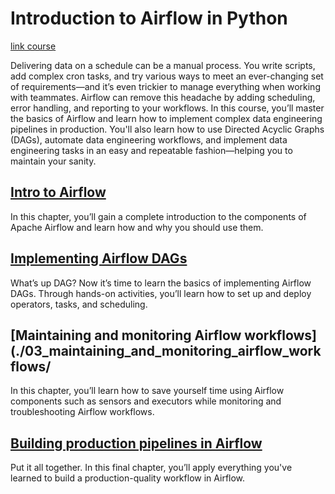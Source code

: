 # Introduction to Airflow in Python

[link course](https://app.datacamp.com/learn/courses/introduction-to-airflow-in-python)

Delivering data on a schedule can be a manual process. You write scripts, add complex cron tasks, and try various ways to meet an ever-changing set of requirements—and it’s even trickier to manage everything when working with teammates. Airflow can remove this headache by adding scheduling, error handling, and reporting to your workflows. In this course, you’ll master the basics of Airflow and learn how to implement complex data engineering pipelines in production. You'll also learn how to use Directed Acyclic Graphs (DAGs), automate data engineering workflows, and implement data engineering tasks in an easy and repeatable fashion—helping you to maintain your sanity. 


## [Intro to Airflow](./01_intro_to_airflow/)

In this chapter, you’ll gain a complete introduction to the components of Apache Airflow and learn how and why you should use them.

## [Implementing Airflow DAGs](./02_implementing_airflow_dags/)

What’s up DAG? Now it’s time to learn the basics of implementing Airflow DAGs. Through hands-on activities, you’ll learn how to set up and deploy operators, tasks, and scheduling. 

## [Maintaining and monitoring Airflow workflows](./03_maintaining_and_monitoring_airflow_workflows/

In this chapter, you’ll learn how to save yourself time using Airflow components such as sensors and executors while monitoring and troubleshooting Airflow workflows. 

## [Building production pipelines in Airflow](./04_building_production_pipelines_in_airflow/)

Put it all together. In this final chapter, you’ll apply everything you've learned to build a production-quality workflow in Airflow. 